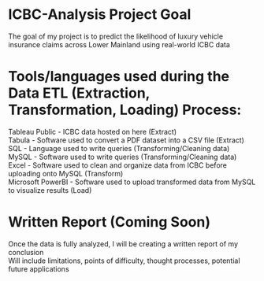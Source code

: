 # ICBC-Analysis Project Goal
The goal of my project is to predict the likelihood of luxury vehicle insurance claims across Lower Mainland using real-world ICBC data


# Tools/languages used during the Data ETL (Extraction, Transformation, Loading) Process:
Tableau Public - ICBC data hosted on here (Extract)\
Tabula - Software used to convert a PDF dataset into a CSV file (Extract)\
SQL - Language used to write queries (Transforming/Cleaning data)\
MySQL - Software used to write queries (Transforming/Cleaning data)\
Excel - Software used to clean and organize data from ICBC before uploading onto MySQL (Transform)\
Microsoft PowerBI - Software used to upload transformed data from MySQL to visualize results (Load)
# Written Report (Coming Soon)
Once the data is fully analyzed, I will be creating a written report of my conclusion\
Will include limitations, points of difficulty, thought processes, potential future applications

